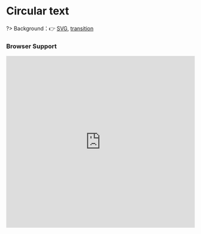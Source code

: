 
# Circular text

?> Background：:point_right: [SVG](https://developer.mozilla.org/zh-CN/docs/Web/SVG), [transition](https://developer.mozilla.org/zh-CN/docs/Web/CSS/transition)

<vuep template="#circular-text_tlp"></vuep>

<script v-pre type="text/x-template" id="circular-text_tlp">
<style>
  main {
    width: 289px; height: 289px;
    margin: 80px auto;
    font-size: 12px;
  }
  main svg {
    overflow: visible;
    animation: circular-text-rotate 5s linear paused infinite;
  }
  main svg:hover {
    animation-play-state: running;
  }
  main path {
    fill: none;
  }
  main text {
    fill: #b4a078;
  }
  @keyframes circular-text-rotate {
    to {
      transform: rotate(1turn);
    }
  }
</style>
<template>
  <main>
    <svg viewBox="0 0 100 100">
      <path d="M 0,50 a 50,50 0 1,1 0,1 z" id="circle" />
      <text>
        <textPath xlink:href="#circle">
          You-need-to-know-css-tricks-You-need-to-know-css-tricks-You-
        </textPath>
      </text>
    </svg>
  </main>
</template>
<script>  
</script>
</script>

### Browser Support

<iframe
  width="100%"
  height="458px"
  frameborder="0"
  src="https://caniuse.bitsofco.de/embed/index.html?feat=css-transitions&amp;periods=future_1,current,past_1,past_2,past_3&amp;accessible-colours=false">
</iframe>
